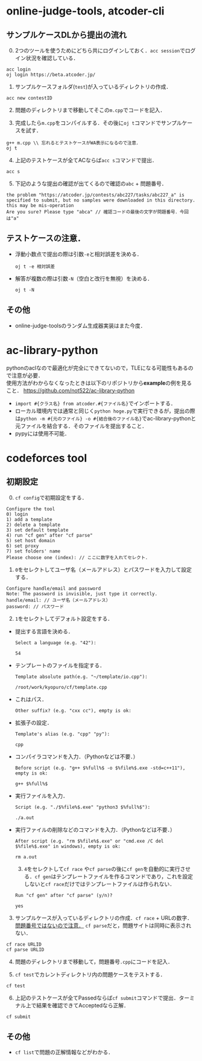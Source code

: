 # online-judge-tools, atcoder-cli

## サンプルケースDLから提出の流れ
0. 2つのツールを使うためにどちら共にログインしておく．`acc session`でログイン状況を確認している．
  ```
  acc login
  oj login https://beta.atcoder.jp/
  ```

1. サンプルケースフォルダ(`test`)が入っているディレクトリの作成．
  ```
  acc new contestID
  ```

2. 問題のディレクトリまで移動してそこの`m.cpp`でコードを記入．

3. 完成したら`m.cpp`をコンパイルする．その後に`oj t`コマンドでサンプルケースを試す．
  ```
  g++ m.cpp \\ 忘れるとテストケースがWA表示になるので注意．
  oj t
  ```

4. 上記のテストケースが全てACならば`acc s`コマンドで提出．
  ```
  acc s
  ```

5. 下記のような提出の確認が出てくるので確認の`abc` + 問題番号．
  ```
  the problem "https://atcoder.jp/contests/abc227/tasks/abc227_a" is specified to submit, but no samples were downloaded in this directory. this may be mis-operation
  Are you sure? Please type "abca" // 確認コードの最後の文字が問題番号．今回は"a"
  ```

## テストケースの注意．
- 浮動小数点で提出の際は引数`-e`と相対誤差を決める．
  ```
  oj t -e 相対誤差
  ```

- 解答が複数の際は引数`-N`（空白と改行を無視）を決める．
  ```
  oj t -N
  ```

## その他
- online-judge-toolsのランダム生成器実装はまた今度．

# ac-library-python
pythonのaclなので最適化が完全にできてないので，TLEになる可能性もあるので注意が必要．  
使用方法がわからなくなったときは以下のリポジトリから**example**の例を見ること．
https://github.com/not522/ac-library-python
- `import #{クラス名} from atcoder.#{ファイル名}`でインポートする．
- ローカル環境内では通常と同じく`python hoge.py`で実行できるが，提出の際は`python -m #{元のファイル} -o #{結合後のファイル名}`でac-library-pythonと元ファイルを結合する．そのファイルを提出すること．
- pypyには使用不可能．

# codeforces tool
## 初期設定
0. `cf config`で初期設定をする．
  ```
  Configure the tool
  0) login
  1) add a template
  2) delete a template
  3) set default template
  4) run "cf gen" after "cf parse"
  5) set host domain
  6) set proxy
  7) set folders' name
  Please choose one (index): // ここに数字を入れてセレクト．
  ```

1. `0`をセレクトしてユーザ名（メールアドレス）とパスワードを入力して設定する．
  ```
  Configure handle/email and password
  Note: The password is invisible, just type it correctly.
  handle/email: // ユーザ名（メールアドレス）
  password: // パスワード
  ```

2. `1`をセレクトしてデフォルト設定をする．

- 提出する言語を決める．
  ```
  Select a language (e.g. "42"): 

  54
  ```

- テンプレートのファイルを指定する．
  ```
  Template absolute path(e.g. "~/template/io.cpp"): 

  /root/work/kyopuro/cf/template.cpp
  ```

- これはパス．
  ```
  Other suffix? (e.g. "cxx cc"), empty is ok: 
  ```

- 拡張子の設定． 
  ```
  Template's alias (e.g. "cpp" "py"):

  cpp
  ```

- コンパイラコマンドを入力．（Pythonなどは不要．） 
  ```
  Before script (e.g. "g++ $%full%$ -o $%file%$.exe -std=c++11"), empty is ok:

  g++ $%full%$
  ```

- 実行ファイルを入力． 
  ```
  Script (e.g. "./$%file%$.exe" "python3 $%full%$"): 

  ./a.out
  ```

- 実行ファイルの削除などのコマンドを入力．（Pythonなどは不要．） 
  ```
  After script (e.g. "rm $%file%$.exe" or "cmd.exe /C del $%file%$.exe" in windows), empty is ok: 

  rm a.out
  ```

  3. `4`をセレクトして`cf race` や`cf parse`の後に`cf gen`を自動的に実行させる．`cf gen`はテンプレートファイルを作るコマンドであり，これを設定しないと`cf race`だけではテンプレートファイルは作られない．
    ```
  Run "cf gen" after "cf parse" (y/n)? 

  yes
  ```

3. サンプルケースが入っているディレクトリの作成．`cf race` + URLの数字．<u>問題番号ではないので注意．</u> `cf parse`だと，問題サイトは同時に表示されない．
  ```
  cf race URLID
  cf parse URLID
  ```

4. 問題のディレクトリまで移動して，問題番号`.cpp`にコードを記入．

5. `cf test`でカレントディレクトリ内の問題ケースをテストする．
  ```
  cf test
  ```

6. 上記のテストケースが全てPassedならば`cf submit`コマンドで提出．ターミナル上で結果を確認できてAcceptedなら正解．
  ```
  cf submit
  ```

## その他
- `cf list`で問題の正解情報などがわかる．
